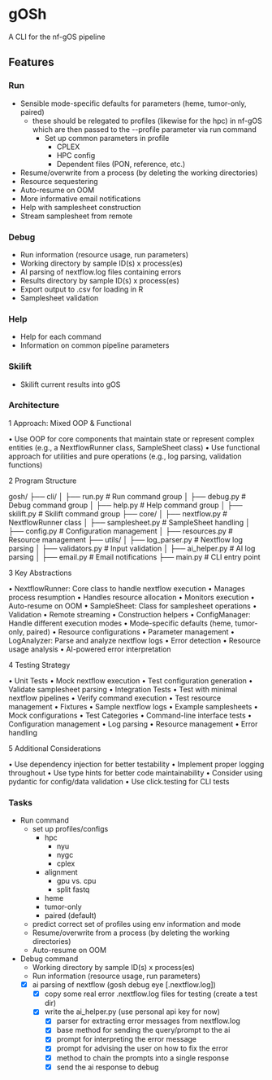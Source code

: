 # gOSh

A CLI for the nf-gOS pipeline

## Features

### Run
- Sensible mode-specific defaults for parameters (heme, tumor-only, paired)
  - these should be relegated to profiles (likewise for the hpc) in nf-gOS
    which are then passed to the --profile parameter via run command
    - Set up common parameters in profile
       - CPLEX
       - HPC config
       - Dependent files (PON, reference, etc.)
- Resume/overwrite from a process (by deleting the working directories)
- Resource sequestering
- Auto-resume on OOM
- More informative email notifications
- Help with samplesheet construction
- Stream samplesheet from remote

### Debug

- Run information (resource usage, run parameters)
- Working directory by sample ID(s) x process(es)
- AI parsing of nextflow.log files containing errors
- Results directory by sample ID(s) x process(es)
- Export output to .csv for loading in R
- Samplesheet validation

### Help

- Help for each command
- Information on common pipeline parameters

### Skilift

- Skilift current results into gOS

### Architecture

 1 Approach: Mixed OOP & Functional

 • Use OOP for core components that maintain state or represent complex entities (e.g., a
   NextflowRunner class, SampleSheet class)
 • Use functional approach for utilities and pure operations (e.g., log parsing, validation functions)

 2 Program Structure


 gosh/
 ├── cli/
 │   ├── run.py      # Run command group
 │   ├── debug.py    # Debug command group
 │   ├── help.py     # Help command group
 │   ├── skilift.py  # Skilift command group
 ├── core/
 │   ├── nextflow.py    # NextflowRunner class
 │   ├── samplesheet.py # SampleSheet handling
 │   ├── config.py      # Configuration management
 │   ├── resources.py   # Resource management
 ├── utils/
 │   ├── log_parser.py  # Nextflow log parsing
 │   ├── validators.py  # Input validation
 │   ├── ai_helper.py   # AI log parsing
 │   ├── email.py       # Email notifications
 ├── main.py        # CLI entry point


 3 Key Abstractions

 • NextflowRunner: Core class to handle nextflow execution
    • Manages process resumption
    • Handles resource allocation
    • Monitors execution
    • Auto-resume on OOM
 • SampleSheet: Class for samplesheet operations
    • Validation
    • Remote streaming
    • Construction helpers
 • ConfigManager: Handle different execution modes
    • Mode-specific defaults (heme, tumor-only, paired)
    • Resource configurations
    • Parameter management
 • LogAnalyzer: Parse and analyze nextflow logs
    • Error detection
    • Resource usage analysis
    • AI-powered error interpretation

 4 Testing Strategy

 • Unit Tests
    • Mock nextflow execution
    • Test configuration generation
    • Validate samplesheet parsing
 • Integration Tests
    • Test with minimal nextflow pipelines
    • Verify command execution
    • Test resource management
 • Fixtures
    • Sample nextflow logs
    • Example samplesheets
    • Mock configurations
 • Test Categories
    • Command-line interface tests
    • Configuration management
    • Log parsing
    • Resource management
    • Error handling

 5 Additional Considerations

 • Use dependency injection for better testability
 • Implement proper logging throughout
 • Use type hints for better code maintainability
 • Consider using pydantic for config/data validation
 • Use click.testing for CLI tests

### Tasks

- Run command
  - set up profiles/configs
    - hpc
      - nyu
      - nygc
      - cplex
    - alignment
      - gpu vs. cpu
      - split fastq
    - heme
    - tumor-only
    - paired (default)
  - predict correct set of profiles using env information and mode
  - Resume/overwrite from a process (by deleting the working directories)
  - Auto-resume on OOM
- Debug command
  - Working directory by sample ID(s) x process(es)
  - Run information (resource usage, run parameters)
  - [x] ai parsing of nextflow (gosh debug eye [.nextflow.log])
    - [x] copy some real error .nextflow.log files for testing (create a test dir)
    - [x] write the ai_helper.py (use personal api key for now)
      - [x] parser for extracting error messages from nextflow.log
      - [x] base method for sending the query/prompt to the ai
      - [x] prompt for interpreting the error message
      - [x] prompt for advising the user on how to fix the error
      - [x] method to chain the prompts into a single response
      - [x] send the ai response to debug
